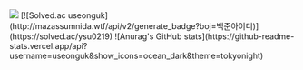 <img src="https://img.shields.io/badge/Firebase-FFCA28?style=flat-square&logo=firebase&logoColor=white"/>
[![Solved.ac
useonguk](http://mazassumnida.wtf/api/v2/generate_badge?boj=백준아이디)](https://solved.ac/ysu0219)
![Anurag's GitHub stats](https://github-readme-stats.vercel.app/api?username=useonguk&show_icons=ocean_dark&theme=tokyonight)
